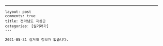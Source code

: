---
    layout: post
    comments: true
    title: 전라남도 곡성군
    categories: [실거래가]
    ---

    2021-05-31 실거래 정보가 없습니다.

    